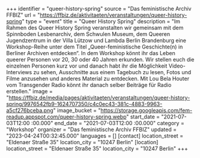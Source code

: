+++
identifier = "queer-history-spring"
source = "Das feministische Archiv FFBIZ"
url = "https://ffbiz.de/aktivitaeten/veranstaltungen/queer-history-spring"
type = "event"
title = "Queer History Spring"
description = "Im Rahmen des Queer History Spring veranstalten wir gemeinsam mit dem Spinnboden Lesbenarchiv, dem Schwulen Museum, dem Queeren Jugendzentrum in der Villa Lützow und Lambda Berlin Brandenburg eine Workshop-Reihe unter dem Titel „Queer-feministische Geschichte(n) in Berliner Archiven entdecken“.
In dem Workshop könnt ihr das Leben queerer Personen vor 20, 30 oder 40 Jahren erkunden. Wir stellen euch die einzelnen Personen kurz vor und danach habt ihr die Möglichkeit Video-Interviews zu sehen, Ausschnitte aus einem Tagebuch zu lesen, Fotos und Filme anzusehen und anderes Material zu entdecken. Mit Lou Bela Houter vom Transgender Radio könnt ihr danach selber Beiträge für Radio erstellen."
image = "https://ffbiz.de/media/pages/aktivitaeten/veranstaltungen/queer-history-spring/9976542fb9-1624707350/c4c0ec43-381c-4883-9963-a5cf276bceba.png"
image_bucket = "https://storage.googleapis.com/fem-readup.appspot.com/queer-history-spring.webp"
start_date = "2021-07-03T12:00 :00.000"
end_date = "2021-07-03T12:00 :00.000"
category = "Workshop"
organizer = "Das feministische Archiv FFBIZ"
updated = "2023-04-24T00:32:45.000"
languages = []
[contact]
location_street = "Eldenaer Straße 35"
location_city = "10247 Berlin"
[location]
location_street = "Eldenaer Straße 35"
location_city = "10247 Berlin"
+++